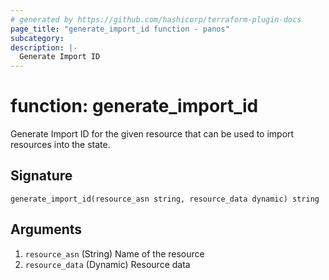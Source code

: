 ```yaml
---
# generated by https://github.com/hashicorp/terraform-plugin-docs
page_title: "generate_import_id function - panos"
subcategory: 
description: |-
  Generate Import ID
---
```


# function: generate_import_id

Generate Import ID for the given resource that can be used to import resources into the state.



## Signature

<!-- signature generated by tfplugindocs -->
```text
generate_import_id(resource_asn string, resource_data dynamic) string
```

## Arguments

<!-- arguments generated by tfplugindocs -->
1. `resource_asn` (String) Name of the resource
1. `resource_data` (Dynamic) Resource data